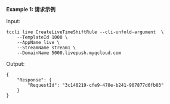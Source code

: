 **Example 1: 请求示例**



Input: 

```
tccli live CreateLiveTimeShiftRule --cli-unfold-argument  \
    --TemplateId 1000 \
    --AppName live \
    --StreamName stream1 \
    --DomainName 5000.livepush.myqcloud.com
```

Output: 
```
{
    "Response": {
        "RequestId": "3c140219-cfe9-470e-b241-907877d6fb03"
    }
}
```

